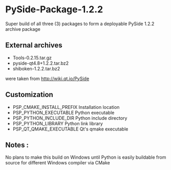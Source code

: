 # PySide-Package-1.2.2
Super build of all three (3) packages to form a deployable PySide 1.2.2 archive package

## External archives

+ Tools-0.2.15.tar.gz
+ pyside-qt4.8+1.2.2.tar.bz2
+ shiboken-1.2.2.tar.bz2

were taken from http://wiki.qt.io/PySide

## Customization

+ PSP_CMAKE_INSTALL_PREFIX Installation location
+ PSP_PYTHON_EXECUTABLE Python executable
+ PSP_PYTHON_INCLUDE_DIR Python include directory
+ PSP_PYTHON_LIBRARY Python link library
+ PSP_QT_QMAKE_EXECUTABLE Qt's qmake executable

## Notes :
No plans to make this build on Windows until Python is easily buildable from source for different Windows compiler via CMake
